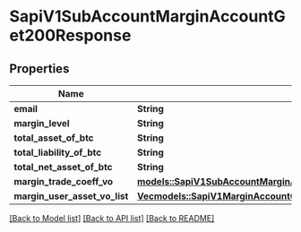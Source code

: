 # SapiV1SubAccountMarginAccountGet200Response

## Properties

Name | Type | Description | Notes
------------ | ------------- | ------------- | -------------
**email** | **String** |  | 
**margin_level** | **String** |  | 
**total_asset_of_btc** | **String** |  | 
**total_liability_of_btc** | **String** |  | 
**total_net_asset_of_btc** | **String** |  | 
**margin_trade_coeff_vo** | [**models::SapiV1SubAccountMarginAccountGet200ResponseMarginTradeCoeffVo**](_sapi_v1_sub_account_margin_account_get_200_response_marginTradeCoeffVo.md) |  | 
**margin_user_asset_vo_list** | [**Vec<models::SapiV1MarginAccountGet200ResponseUserAssetsInner>**](_sapi_v1_margin_account_get_200_response_userAssets_inner.md) |  | 

[[Back to Model list]](../README.md#documentation-for-models) [[Back to API list]](../README.md#documentation-for-api-endpoints) [[Back to README]](../README.md)


